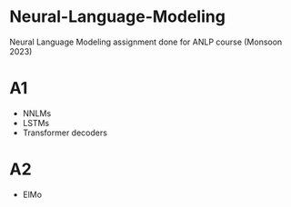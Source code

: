 # Neural-Language-Modeling
Neural Language Modeling assignment done for ANLP course (Monsoon 2023)

# A1
- NNLMs
- LSTMs
- Transformer decoders

# A2
- ElMo
